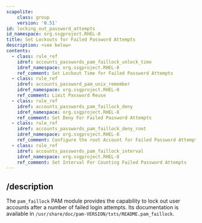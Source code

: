 ```yaml
---
scapolite:
    class: group
    version: '0.51'
id: locking_out_password_attempts
id_namespace: org.ssgproject.RHEL-8
title: Set Lockouts for Failed Password Attempts
description: <see below>
contents:
  - class: rule_ref
    idref: accounts_passwords_pam_faillock_unlock_time
    idref_namespace: org.ssgproject.RHEL-8
    ref_comment: Set Lockout Time for Failed Password Attempts
  - class: rule_ref
    idref: accounts_password_pam_unix_remember
    idref_namespace: org.ssgproject.RHEL-8
    ref_comment: Limit Password Reuse
  - class: rule_ref
    idref: accounts_passwords_pam_faillock_deny
    idref_namespace: org.ssgproject.RHEL-8
    ref_comment: Set Deny For Failed Password Attempts
  - class: rule_ref
    idref: accounts_passwords_pam_faillock_deny_root
    idref_namespace: org.ssgproject.RHEL-8
    ref_comment: Configure the root Account for Failed Password Attempts
  - class: rule_ref
    idref: accounts_passwords_pam_faillock_interval
    idref_namespace: org.ssgproject.RHEL-8
    ref_comment: Set Interval For Counting Failed Password Attempts
---
```



## /description

The
`pam_faillock` PAM module provides the capability to lock out user
accounts after a number of failed login attempts. Its documentation is
available in `/usr/share/doc/pam-VERSION/txts/README.pam_faillock`.
